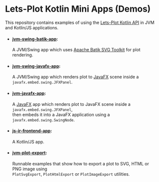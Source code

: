 # Lets-Plot Kotlin Mini Apps (Demos)

This repository contains examples of using the [Lets-Plot Kotlin API](https://github.com/JetBrains/lets-plot-kotlin) 
in JVM and Kotlin/JS applications.

- #### [jvm-swing-batik-app](https://github.com/alshan/lets-plot-mini-apps/blob/main/jvm-swing-batik-app/src/main/kotlin/Main.kt):
  A JVM/Swing app which uses [Apache Batik SVG Toolkit](https://xmlgraphics.apache.org/batik/) for plot rendering.
  
- #### [jvm-swing-javafx-app](https://github.com/alshan/lets-plot-mini-apps/blob/main/jvm-swing-javafx-app/src/main/kotlin/Main.kt):
  A JVM/Swing app which renders plot to  [JavaFX](https://en.wikipedia.org/wiki/JavaFX) scene inside a `javafx.embed.swing.JFXPanel`.
  
- #### [jvm-javafx-app](https://github.com/alshan/lets-plot-mini-apps/tree/main/jvm-javafx-app):
  A [JavaFX](https://en.wikipedia.org/wiki/JavaFX) app which renders plot to JavaFX scene inside a `javafx.embed.swing.JFXPanel`, \
  then embeds it into a JavaFX application using a `javafx.embed.swing.SwingNode`.
    
- #### [js-ir-frontend-app](https://github.com/alshan/lets-plot-mini-apps/tree/main/js-frontend-app):
  A Kotlin/JS app. 
                                                         
- #### [jvm-plot-export](https://github.com/alshan/lets-plot-mini-apps/tree/main/jvm-plot-export/src/main/kotlin):
  Runnable examples that show how to export a plot to SVG, HTML or PNG image using  
  `PlotSvgExport`, `PlotHtmlExport` or `PlotImageExport` utilities.                  
